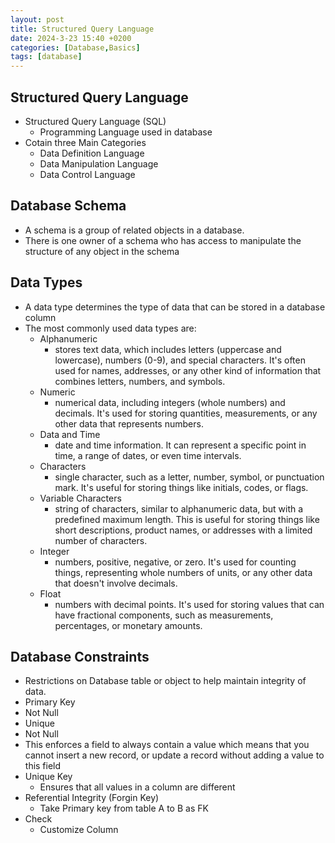 ```yaml
---
layout: post
title: Structured Query Language
date: 2024-3-23 15:40 +0200
categories: [Database,Basics]
tags: [database]
---
```

## Structured Query Language 
- Structured Query Language (SQL)
  - Programming Language used in database
- Cotain three Main Categories
  - Data Definition Language 
  - Data Manipulation Language
  - Data Control Language
## Database Schema
- A schema is a group of related objects in a database.
- There is one owner of a schema who has access to manipulate the structure of any object in the schema
## Data Types
- A data type determines the type of data that can be stored in a database column
- The most commonly used data types are:
  - Alphanumeric
    - stores text data, which includes letters (uppercase and lowercase), numbers (0-9), and special characters. It's often used for names, addresses, or any other kind of information that combines letters, numbers, and symbols.
  - Numeric 
    - numerical data, including integers (whole numbers) and decimals. It's used for storing quantities, measurements, or any other data that represents numbers.
  - Data and Time
    - date and time information. It can represent a specific point in time, a range of dates, or even time intervals.
  - Characters
    - single character, such as a letter, number, symbol, or punctuation mark. It's useful for storing things like initials, codes, or flags.
  - Variable Characters
    - string of characters, similar to alphanumeric data, but with a predefined maximum length. This is useful for storing things like short descriptions, product names, or addresses with a limited number of characters.
  - Integer
    - numbers, positive, negative, or zero. It's used for counting things, representing whole numbers of units, or any other data that doesn't involve decimals.
  - Float 
    - numbers with decimal points. It's used for storing values that can have fractional components, such as measurements, percentages, or monetary amounts.
## Database Constraints
-  Restrictions on Database table or object to help maintain integrity of data.
- Primary Key
 - Not Null
 - Unique
- Not Null
 - This enforces a field to always contain a value which means that you cannot insert a new record, or update a record without adding a value to this field
- Unique Key
  - Ensures that all values in a column are different
- Referential Integrity (Forgin Key)
  - Take Primary key from table A to B as FK
- Check
  - Customize Column